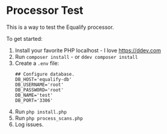 # Processor Test

This is a way to test the Equalify processor.

To get started:
1. Install your favorite PHP localhost - I love https://ddev.com 
2. Run `composer install` - or `ddev composer install`
3. Create a `.env` file:
    ```
    ## Configure database.
    DB_HOST='equalify-db'
    DB_USERNAME='root'
    DB_PASSWORD='root'
    DB_NAME='test'
    DB_PORT='3306'
    ```
4. Run `php install.php`
5. Run `php process_scans.php`
6. Log issues.